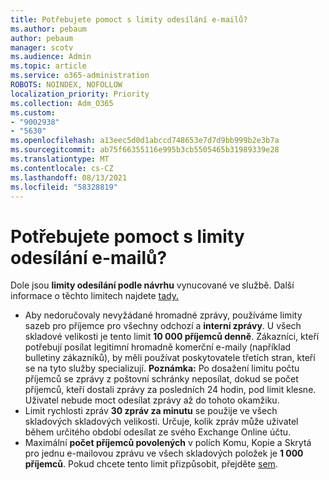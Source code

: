 ```yaml
---
title: Potřebujete pomoct s limity odesílání e-mailů?
ms.author: pebaum
author: pebaum
manager: scotv
ms.audience: Admin
ms.topic: article
ms.service: o365-administration
ROBOTS: NOINDEX, NOFOLLOW
localization_priority: Priority
ms.collection: Adm_O365
ms.custom:
- "9002938"
- "5630"
ms.openlocfilehash: a13eec5d0d1abccd748653e7d7d9bb999b2e3b7a
ms.sourcegitcommit: ab75f66355116e995b3cb5505465b31989339e28
ms.translationtype: MT
ms.contentlocale: cs-CZ
ms.lasthandoff: 08/13/2021
ms.locfileid: "58328819"
---
```

# <a name="need-help-with-email-sending-limits"></a>Potřebujete pomoct s limity odesílání e-mailů?

Dole jsou **limity odesílání podle návrhu** vynucované ve službě. Další informace o těchto limitech najdete [tady.](https://docs.microsoft.com/office365/servicedescriptions/exchange-online-service-description/exchange-online-limits#receiving-and-sending-limits)

- Aby nedoručovaly nevyžádané hromadné zprávy, používáme limity sazeb pro příjemce pro všechny odchozí a **interní zprávy**. U všech skladové velikosti je tento limit **10 000 příjemců denně**.  Zákazníci, kteří potřebují posílat legitimní hromadně komerční e-maily (například bulletiny zákazníků), by měli používat poskytovatele třetích stran, kteří se na tyto služby specializují.
    **Poznámka:** Po dosažení limitu počtu příjemců se zprávy z poštovní schránky neposílat, dokud se počet příjemců, kteří dostali zprávy za posledních 24 hodin, pod limit klesne. Uživatel nebude moct odesílat zprávy až do tohoto okamžiku.
- Limit rychlosti zpráv **30 zpráv za minutu** se použije ve všech skladových skladových velikosti. Určuje, kolik zpráv může uživatel během určitého období odesílat ze svého Exchange Online účtu.
- Maximální **počet příjemců povolených** v polích Komu, Kopie a Skrytá pro jednu e-mailovou zprávu ve všech skladových položek je **1 000 příjemců**. Pokud chcete tento limit přizpůsobit, přejděte [sem](https://techcommunity.microsoft.com/t5/exchange-team-blog/customizable-recipient-limits-in-office-365/ba-p/1183228).
